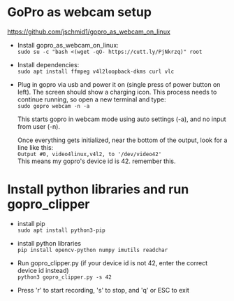 # GoPro as webcam setup
https://github.com/jschmid1/gopro_as_webcam_on_linux

- Install gopro_as_webcam_on_linux:</br>
	`sudo su -c "bash <(wget -qO- https://cutt.ly/PjNkrzq)" root`

- Install dependencies:</br>
	`sudo apt install ffmpeg v4l2loopback-dkms curl vlc`

- Plug in gopro via usb and power it on (single press of power button on left). The screen should show a charging icon.
This process needs to continue running, so open a new terminal and type:</br>
	`sudo gopro webcam -n -a`

	This starts gopro in webcam mode using auto settings (-a), and no input from user (-n).
	
	Once everything gets initialized, near the bottom of the output, look for a line like this:</br>
	`Output #0, video4linux,v4l2, to '/dev/video42'`</br>
	This means my gopro's device id is 42. remember this.
  
# Install python libraries and run gopro_clipper

- install pip  
`sudo apt install python3-pip`

- install python libraries  
`pip install opencv-python numpy imutils readchar`

- Run gopro_clipper.py (if your device id is not 42, enter the correct device id instead)  
`python3 gopro_clipper.py -s 42`

- Press 'r' to start recording, 's' to stop, and 'q' or ESC to exit
